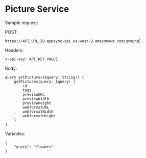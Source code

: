 # Picture Service

Sample request:

POST:

`https://API_URL_ID.appsync-api.us-west-2.amazonaws.com/graphql`

Headers:

`x-api-key: API_KEY_VALUE`

Body:
```
query getPictures($query: String!) {
    getPictures(query: $query) {
        id
        tags
        previewURL
        previewWidth
        previewHeight
        webformatURL
        webformatWidth
        webformatHeight
    }
}
```

Variables:
```
{
    "query": "flowers"
}
```